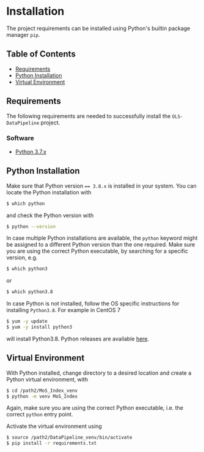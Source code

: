 # Installation

The project requirements can be installed using Python's builtin package manager `pip`.

## Table of Contents

* [Requirements](#requirements)
* [Python Installation](#python-installation)
* [Virtual Environment](#virtual-environment)


## Requirements

The following requirements are needed to successfully install the `OLS-DataPipeline` project.

### Software

* [Python 3.7.x](https://www.python.org/)

## Python Installation

Make sure that Python version `== 3.8.x` is installed in your system. You can locate the Python
installation with
```bash
$ which python
```
and check the Python version with
```bash
$ python --version
```
In case multiple Python installations are available, the `python` keyword might be assigned to a
different Python version than the one required. Make sure you are using the correct Python executable,
by searching for a specific version, e.g.
```bash
$ which python3
```
or
```bash
$ which python3.8
```
In case Python is not installed, follow the OS specific instructions for installing `Python3.8`. For
example in CentOS 7
```bash
$ yum -y update
$ yum -y install python3
```
will install Python3.8. Python releases are available [here](https://www.python.org/downloads/source/).


## Virtual Environment

With Python installed, change directory to a desired location and create a Python virtual environment,
with
```bash
$ cd /path2/MoS_Index_venv
$ python -m venv MoS_Index
```
Again, make sure you are using the correct Python executable, i.e. the correct `python` entry point.

Activate the virtual environment using
```bash
$ source /path2/DataPipeline_venv/bin/activate
$ pip install -r requirements.txt
```
